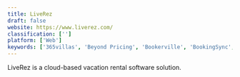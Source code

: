 ```yaml
---
title: LiveRez
draft: false 
website: https://www.liverez.com/
classification: ['']
platform: ['Web']
keywords: ['365villas', 'Beyond Pricing', 'Bookerville', 'BookingSync', 'Hemlane', 'Kigo', 'LandlordTracks', 'Lodgify', 'MyVR', 'OwnerRez', 'RentPost', 'Rentec Direct', 'Simplifyem', 'Smoobu', 'Tokeet', 'Track', 'Uplisting', 'Vreasy', 'WebRezPro', 'iManageRent']
---
```

LiveRez is a cloud-based vacation rental software solution.